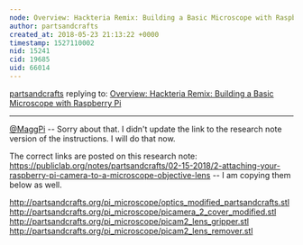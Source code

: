 ```yaml
---
node: Overview: Hackteria Remix: Building a Basic Microscope with Raspberry Pi
author: partsandcrafts
created_at: 2018-05-23 21:13:22 +0000
timestamp: 1527110002
nid: 15241
cid: 19685
uid: 66014
---
```




[partsandcrafts](../profile/partsandcrafts) replying to: [Overview: Hackteria Remix: Building a Basic Microscope with Raspberry Pi](../notes/partsandcrafts/11-26-2017/building-a-raspberry-pi-microscope)

----
[@MaggPi](/profile/MaggPi) -- Sorry about that.  I didn't update the link to the research note version of the instructions.  I will do that now.

The correct links are posted on this research note: https://publiclab.org/notes/partsandcrafts/02-15-2018/2-attaching-your-raspberry-pi-camera-to-a-microscope-objective-lens -- I am copying them below as well.

http://partsandcrafts.org/pi_microscope/optics_modified_partsandcrafts.stl
http://partsandcrafts.org/pi_microscope/picamera_2_cover_modified.stl
http://partsandcrafts.org/pi_microscope/picam2_lens_gripper.stl
http://partsandcrafts.org/pi_microscope/picam2_lens_remover.stl